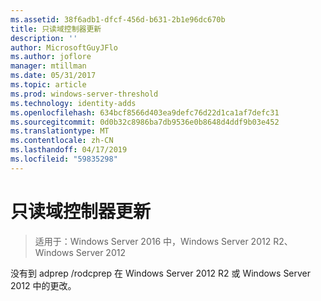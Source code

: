 ```yaml
---
ms.assetid: 38f6adb1-dfcf-456d-b631-2b1e96dc670b
title: 只读域控制器更新
description: ''
author: MicrosoftGuyJFlo
ms.author: joflore
manager: mtillman
ms.date: 05/31/2017
ms.topic: article
ms.prod: windows-server-threshold
ms.technology: identity-adds
ms.openlocfilehash: 634bcf8566d403ea9defc76d22d1ca1af7defc31
ms.sourcegitcommit: 0d0b32c8986ba7db9536e0b8648d4ddf9b03e452
ms.translationtype: MT
ms.contentlocale: zh-CN
ms.lasthandoff: 04/17/2019
ms.locfileid: "59835298"
---
```

# <a name="read-only-domain-controller-updates"></a>只读域控制器更新

>适用于：Windows Server 2016 中，Windows Server 2012 R2、 Windows Server 2012

没有到 adprep /rodcprep 在 Windows Server 2012 R2 或 Windows Server 2012 中的更改。  
  


